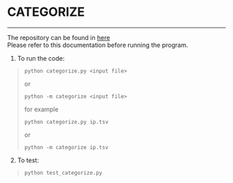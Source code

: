 # CATEGORIZE
---
The repository can be found in [here](https://github.com/shraddheya/categorize)  
Please refer to this documentation before running the program.  

1. To run the code:

>     python categorize.py <input file>
>or
>
>     python -m categorize <input file>
>    
>    
>for example
>
>
>     python categorize.py ip.tsv
>or
>
>     python -m categorize ip.tsv


2. To test:

>     python test_categorize.py
 
 